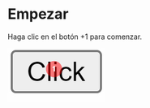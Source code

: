 # Empezar
Haga clic en el botón +1 para comenzar.

![1](https://raw.githubusercontent.com/NepalJohn21/IdleT-Clicker/main/support/docs/assets/bandicam%202023-02-21%2015-30-28-843.jpg)
